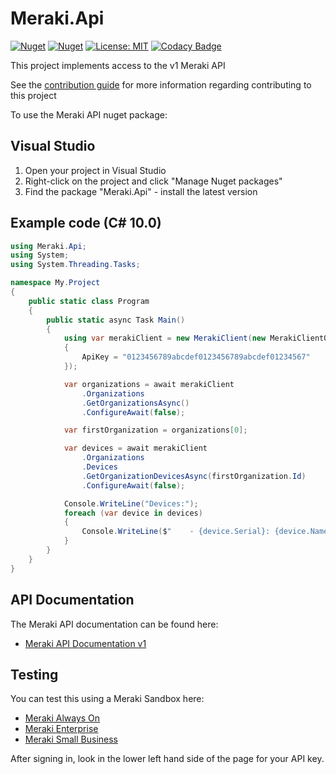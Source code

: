 # Meraki.Api

[![Nuget](https://img.shields.io/nuget/v/Meraki.Api)](https://www.nuget.org/packages/Meraki.Api/)
[![Nuget](https://img.shields.io/nuget/dt/Meraki.Api)](https://www.nuget.org/packages/Meraki.Api/)
[![License: MIT](https://img.shields.io/badge/License-MIT-yellow.svg)](https://opensource.org/licenses/MIT)
[![Codacy Badge](https://app.codacy.com/project/badge/Grade/d52eda04578e471e90b8495c40bdcb9d)](https://www.codacy.com/gh/panoramicdata/Meraki.Api/dashboard?utm_source=github.com&amp;utm_medium=referral&amp;utm_content=panoramicdata/Meraki.Api&amp;utm_campaign=Badge_Grade)

This project implements access to the v1 Meraki API

See the [contribution guide](CONTRIBUTING.md) for more information regarding contributing to this project

To use the Meraki API nuget package:

## Visual Studio

  1. Open your project in Visual Studio
  1. Right-click on the project and click "Manage Nuget packages"
  1. Find the package "Meraki.Api" - install the latest version

## Example code (C# 10.0)

``` C#
using Meraki.Api;
using System;
using System.Threading.Tasks;

namespace My.Project
{
	public static class Program
	{
		public static async Task Main()
		{
			using var merakiClient = new MerakiClient(new MerakiClientOptions
			{
				ApiKey = "0123456789abcdef0123456789abcdef01234567"
			});

			var organizations = await merakiClient
				.Organizations
				.GetOrganizationsAsync()
				.ConfigureAwait(false);

			var firstOrganization = organizations[0];

			var devices = await merakiClient
				.Organizations
				.Devices
				.GetOrganizationDevicesAsync(firstOrganization.Id)
				.ConfigureAwait(false);

			Console.WriteLine("Devices:");
			foreach (var device in devices)
			{
				Console.WriteLine($"    - {device.Serial}: {device.Name}");
			}
		}
	}
}
```

## API Documentation

The Meraki API documentation can be found here:

  - [Meraki API Documentation v1](https://developer.cisco.com/meraki/api-v1/)

## Testing

You can test this using a Meraki Sandbox here:

  - [Meraki Always On](https://devnetsandbox.cisco.com/RM/Diagram/Index/a9487767-deef-4855-b3e3-880e7f39eadc?diagramType=Topology)
  - [Meraki Enterprise](https://devnetsandbox.cisco.com/RM/Diagram/Index/e7b3932b-0d47-408e-946e-c23a0c031bda?diagramType=Topology)
  - [Meraki Small Business](https://devnetsandbox.cisco.com/RM/Diagram/Index/aa48e6e2-3e59-4b87-bfe5-7833c45f8db8?diagramType=Topology)

After signing in, look in the lower left hand side of the page for your API key.
